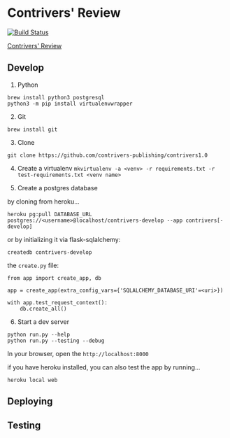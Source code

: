 # Contrivers' Review

[![Build Status](https://travis-ci.org/lmergner/contrivers.svg?branch=master)](https://travis-ci.org/lmergner/contrivers)

[Contrivers' Review](http://www.contrivers.org)

## Develop

1. Python
  ```
  brew install python3 postgresql
  python3 -m pip install virtualenvwrapper
  ```

2. Git
  ```
  brew install git
  ```

3. Clone
  ```
  git clone https://github.com/contrivers-publishing/contrivers1.0
  ```

4. Create a virtualenv
  `mkvirtualenv -a <venv> -r requirements.txt -r test-requirements.txt <venv name>`


5. Create a postgres database

by cloning from heroku...
  ```
  heroku pg:pull DATABASE_URL postgres://<username>@localhost/contrivers-develop --app contrivers[-develop]
  ```
or by initializing it via flask-sqlalchemy:
  ```
  createdb contrivers-develop
  ```
the  `create.py` file:
  ```
  from app import create_app, db

  app = create_app(extra_config_vars={'SQLALCHEMY_DATABASE_URI'=<uri>})

  with app.test_request_context():
      db.create_all()
  ```

6. Start a dev server
  ```
  python run.py --help
  python run.py --testing --debug
  ```
  In your browser, open the `http://localhost:8000`

if you have heroku installed, you can also test the app by running...
  ```
  heroku local web
  ```

## Deploying

## Testing

